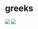 # greeks
![](https://cranlogs.r-pkg.org/badges/greeks)
![](https://www.r-pkg.org/badges/version-ago/greeks)
